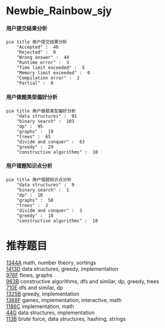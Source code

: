 # Newbie_Rainbow_sjy

<!-- tabs:start -->



#### **用户提交结果分析**

```mermaid
pie title 用户提交结果分析
    "Accepted" :  46
    "Rejected" :  0
    "Wrong answer" :  44
    "Runtime error" :  3
    "Time limit exceeded" :  5
    "Memory limit exceeded" :  0
    "Compilation error" :  2
    "Partial" :  0
```

#### **用户做题类型偏好分析**

```mermaid
pie title 用户做题类型偏好分析
    "data structures" :  91
    "binary search" :  103
    "dp" :  95
    "graphs" :  19
    "trees" :  65
    "divide and conquer" :  63
    "greedy" :  29
    "constructive algorithms" :  10
```
#### **用户错题知识点分析**

```mermaid
pie title 用户错题知识点分析
    "data structures" :  9
    "binary search" :  1
    "dp" :  10
    "graphs" :  50
    "trees" :  2
    "divide and conquer" :  3
    "greedy" :  10
    "constructive algorithms" :  10
```



<!-- tabs:end -->
# 推荐题目
[1344A](https://codeforces.com/contest/1344/problem/A)		math,
                        number theory,
                        sortings		  
[1413D](https://codeforces.com/contest/1413/problem/D)		data structures,
                        greedy,
                        implementation		  
[976F](https://codeforces.com/contest/976/problem/F)		flows,
                        graphs		  
[963B](https://codeforces.com/contest/963/problem/B)		constructive algorithms,
                        dfs and similar,
                        dp,
                        greedy,
                        trees		  
[710E](https://codeforces.com/contest/710/problem/E)		dfs and similar,
                        dp		  
[1325B](https://codeforces.com/contest/1325/problem/B)		greedy,
                        implementation		  
[1368F](https://codeforces.com/contest/1368/problem/F)		games,
                        implementation,
                        interactive,
                        math		  
[1186C](https://codeforces.com/contest/1186/problem/C)		implementation,
                        math		  
[44G](https://codeforces.com/contest/44/problem/G)		data structures,
                        implementation		  
[113B](https://codeforces.com/contest/113/problem/B)		brute force,
                        data structures,
                        hashing,
                        strings		  
